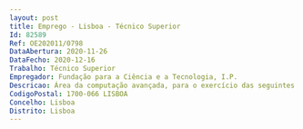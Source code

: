 ```yaml
--- 
layout: post
title: Emprego - Lisboa - Técnico Superior
Id: 82589
Ref: OE202011/0798
DataAbertura: 2020-11-26
DataFecho: 2020-12-16
Trabalho: Técnico Superior
Empregador: Fundação para a Ciência e a Tecnologia, I.P.
Descricao: Área da computação avançada, para o exercício das seguintes funções • Desenvolvimento e implementação de processos de computação avançada • Apoiar a execução dos contratos entre a FCT e as plataformas nacionais de computação avançada, elaborando relatórios de utilização das plataformas bem como de execução desses contratos • Apoiar a gestão e execução das calls de computação, para HPC ou outras modalidades de computação avançada • Representação em grupos de trabalho internacionais • Apoiar os grupos de trabalho como o advisory committee, comités de avaliação técnica, avaliação científica e de acesso às plataformas.
CodigoPostal: 1700-066 LISBOA
Concelho: Lisboa
Distrito: Lisboa
--- 
```


